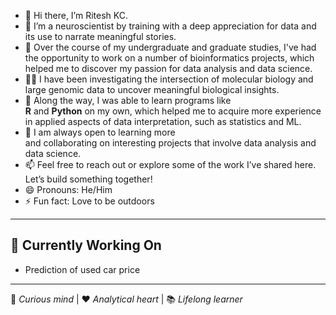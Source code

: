 - 👋 Hi there, I’m Ritesh KC.
- 👀 I’m a neuroscientist by training with a deep appreciation for data and its use to narrate meaningful stories.
- 🔬 Over the course of my undergraduate and graduate studies, I've had the opportunity to work on a number of bioinformatics projects, which helped me to discover  my passion for data analysis and data science. 
- 🧬📘 I have been investigating the intersection of molecular biology and large genomic data to uncover meaningful biological insights.
- 🌱 Along the way, I was able to learn programs like **R** and **Python** on my own, which helped me to acquire more experience in applied aspects of data interpretation, such as statistics and ML.
- 💞️ I am always open to learning more and collaborating on interesting projects that involve data analysis and data science. 
- 📫 Feel free to reach out or explore some of the work I’ve shared here. Let’s build something together!
- 😄 Pronouns: He/Him
- ⚡ Fun fact: Love to be outdoors
  
---

## 🔭 Currently Working On

- Prediction of used car price  

---

🧠 *Curious mind* | ❤️ *Analytical heart* | 📚 *Lifelong learner*

<!---
riteshkc25/riteshkc25 is a ✨ special ✨ repository because its `README.md` (this file) appears on your GitHub profile.
You can click the Preview link to take a look at your changes.
--->
